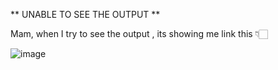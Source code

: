 ** UNABLE TO SEE THE OUTPUT **

Mam, when I try to see the output , its showing me link this 👇🏻

![image](https://user-images.githubusercontent.com/72507845/230659613-0876635c-3595-4a3b-8bbd-5b0595efcf27.png)

